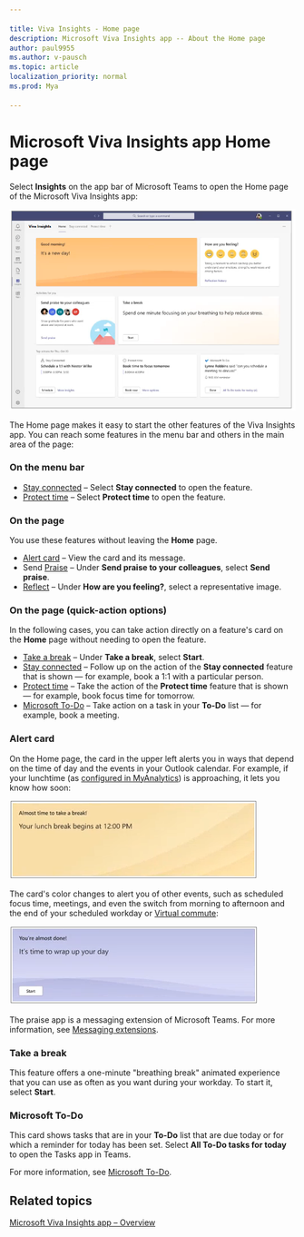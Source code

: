 ```yaml
---

title: Viva Insights - Home page
description: Microsoft Viva Insights app -- About the Home page
author: paul9955
ms.author: v-pausch
ms.topic: article
localization_priority: normal 
ms.prod: Mya

---
```


# Microsoft Viva Insights app Home page 

Select **Insights** on the app bar of Microsoft Teams to open the Home page of the Microsoft Viva Insights app:  

![Home (morning)](images/home-morning.png)

The Home page makes it easy to start the other features of the Viva Insights app. You can reach some features in the menu bar and others in the main area of the page:

### On the menu bar

* [Stay connected](viva-insights-stay-connected.md)  &ndash; Select **Stay connected** to open the feature. 
* [Protect time](viva-insights-protect-time.md) &ndash; Select **Protect time** to open the feature.

<!-- MENTION MY TEAM OR MY ORG HERE? -->

<!-- GET CORRECT STEPS HERE! CAN THEY ACTUALLY CLICK STAY CONNECTED OR PROTECT TIME, AND CAN THEY CLICK SCHEDULE AND MORE INSIGHTS AND BOOK NOW AND MORE OPTIONS? CLICK ALL OR SOME OF THESE? HOW TO GET TO THE FULL FEATURE SCREENS THAT ARE DESCRIBED IN THE LINKED-TO DOCS? -->

### On the page

You use these features without leaving the **Home** page. 

* [Alert card](#alert-card.md) &ndash; View the card and its message.
* Send [Praise](viva-insights-praise.md) &ndash; Under **Send praise to your colleagues**, select **Send praise**.
* [Reflect](viva-insights-reflect.md) &ndash; Under **How are you feeling?**, select a representative image. 

### On the page (quick-action options)

In the following cases, you can take action directly on a feature's card on the **Home** page without needing to open the feature.  


* [Take a break](#take-a-break) &ndash; Under **Take a break**, select **Start**. 
* [Stay connected](viva-insights-stay-connected.md) &ndash; Follow up on the action of the **Stay connected** feature that is shown &mdash; for example, book a 1:1 with a particular person. 
* [Protect time](viva-insights-protect-time.md) &ndash; Take the action of the **Protect time** feature that is shown &mdash; for example, book focus time for tomorrow. 
* [Microsoft To-Do](#microsoft-to-do) &ndash; Take action on a task in your **To-Do** list &mdash; for example, book a meeting. 

### Alert card

On the Home page, the card in the upper left alerts you in ways that depend on the time of day and the events in your Outlook calendar. For example, if your lunchtime (as [configured in MyAnalytics](https://docs.microsoft.com/workplace-analytics/myanalytics/use/use-the-insights#set-lunch-hours)) is approaching, it lets you know how soon:

![Lunch approaching](images/lunch-break.png)

The card's color changes to alert you of other events, such as scheduled focus time, meetings, and even the switch from morning to afternoon and the end of your scheduled workday or [Virtual commute](): 

![Virtual commute](images/virtual-commute.png)

The praise app is a messaging extension of Microsoft Teams. For more information, see [Messaging extensions](https://docs.microsoft.com/microsoftteams/platform/messaging-extensions/what-are-messaging-extensions).

### Take a break

This feature offers a one-minute "breathing break" animated experience that you can use as often as you want during your workday. To start it, select **Start**. 

### Microsoft To-Do

This card shows tasks that are in your **To-Do** list that are due today or for which a reminder for today has been set. Select **All To-Do tasks for today** to open the Tasks app in Teams. 

For more information, see [Microsoft To-Do](https://todosupport.helpshift.com/a/microsoft-to-do/?p=web). 

## Related topics

[Microsoft Viva Insights app &ndash; Overview](teams-app.md)

 